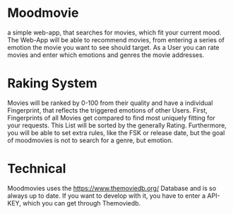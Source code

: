 # Moodmovie
a simple web-app, that searches for movies, which fit your current mood.
The Web-App will be able to recommend movies, from entering a series of emotion the movie you want to see should target. 
As a User you can rate movies and enter which emotions and genres the movie addresses. 

# Raking System 
Movies will be ranked by 0-100 from their quality and have a individual Fingerprint, that reflects the triggered emotions of other Users. 
First, Fingerprints of all Movies get compared to find most uniquely fitting for your requests. This List will be sorted by the generally Rating. 
Furthermore, you will be able to set extra rules, like the FSK or release date, but the goal of moodmovies is not to search for a genre, but emotion. 

# Technical
Moodmovies uses the https://www.themoviedb.org/ Database and is so always up to date. 
If you want to develop with it, you have to enter a API-KEY, which you can get through Themoviedb. 
